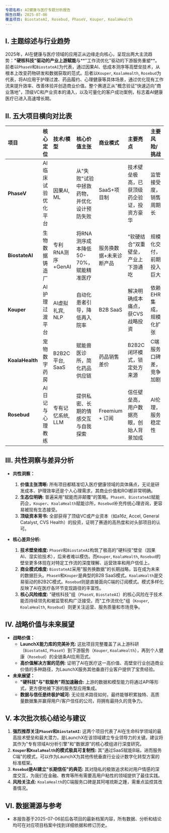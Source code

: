 ```yaml
---
专题名称: AI健康与医疗专题分析报告
报告日期: 2025-07-06
覆盖项目: BiostateAI, Rosebud, PhaseV, Kouper, KoalaHealth
---
```


## I. 主题综述与行业趋势

2025年，AI在健康与医疗领域的应用正从边缘走向核心，呈现出两大主流趋势：**"硬核科技"驱动的产业上游赋能**与**"工作流优化"驱动的下游服务重塑**。前者以`PhaseV`和`BiostateAI`为代表，通过因果AI、低成本测序等高壁垒技术，从根本上改变药物研发和数据获取的范式。后者以`Kouper`, `KoalaHealth`, `Rosebud`为代表，将AI应用于护理过渡、药品履约、心理健康等具体场景，通过优化现有工作流来提升效率、改善体验并创造商业价值。整个赛道正从"概念验证"快速迈向"商业落地"，顶级VC和产业资本的涌入，以及可量化的客户成功案例，标志着AI健康医疗已进入高速增长期。

## II. 五大项目横向对比表

| 项目 | 核心定位 | 技术/模型 | 核心价值主张 | 商业模式 | 主要亮点 | 主要风险/挑战 |
| :--- | :--- | :--- | :--- | :--- | :--- | :--- |
| **PhaseV** | AI临床试验优化平台 | 因果AI, ML | 从"失败"试验中拯救药物，并优化设计预防失败 | SaaS+项目制 | 技术壁垒极高，已获顶级药企验证，投资方豪华 | 监管接受度，销售周期长 |
| **BiostateAI** | 生物数据铸造厂 | 专利RNA测序+GenAI | 将RNA测序成本降低50-70%，赋能精准医疗 | 服务换数据+未来诊断产品 | "软硬结合"双重壁垒，产业上下游通吃 | 规模化交付，前期投入巨大 |
| **Kouper** | AI护理过渡平台 | AI虚拟礼宾, NLP | 自动化患者引导，降低再入院率 | B2B SaaS | 解决明确成本痛点，获CVS战略投资 | 依赖EHR集成，规模化扩张 |
| **KoalaHealth** | 宠物数字药房 | B2B2C平台, SaaS | 赋能兽医诊所，简化药品供应链 | 药品销售差价 | B2B2C闭环模式，锁定处方来源 | C端服务口碑差，竞争加剧 |
| **Rosebud** | AI日记与心理教练 | 专有记忆系统, LLM | 提供私密、长期的情感交互与自我探索 | Freemium + 订阅 | 信任壁垒高，用户数据亮眼，创始人背景加成 | AI伦理，服务稳定性 |

## III. 共性洞察与差异分析

- **共性洞察：**
    1.  **价值主张清晰:** 所有项目都精准切入医疗健康领域的具体痛点，无论是研发成本、护理效率还是个人心理需求，其商业价值和ROI都非常明确。
    2.  **生态位明确:** 普遍采用"赋能而非颠覆"的策略。`PhaseV`、`BiostateAI`赋能药企，`Kouper`、`KoalaHealth`赋能诊所，`Rosebud`补充传统心理咨询，更容易被现有生态接受。
    3.  **顶级资本背书:** 全部获得了顶级VC或产业资本（如a16z, Accel, General Catalyst, CVS Health）的投资，证明了赛道的高热度和对头部项目的认可。

- **核心差异分析:**
    1.  **技术壁垒维度:** `PhaseV`和`BiostateAI`构筑了极高的"硬科技"壁垒（因果AI、湿实验技术），后来者难以模仿。而`Kouper`, `KoalaHealth`, `Rosebud`的壁垒更多体现在对特定工作流的深度理解、运营效率和用户信任上。
    2.  **商业模式维度:** `BiostateAI`采用"服务换数据"的长期战略，旨在成为未来的数据巨头。`PhaseV`和`Kouper`是典型的B2B SaaS模式。`KoalaHealth`是交易驱动的B2B2C模式。`Rosebud`则是直接面向C端的订阅模式。模式多样化反映了AI在医疗各环节变现路径的丰富性。
    3.  **核心风险维度:** "硬核科技"组（`PhaseV`, `BiostateAI`）的核心风险在于技术能否持续领先和被监管机构广泛接受。而"工作流优化"组（`Kouper`, `KoalaHealth`, `Rosebud`）则更关注运营、服务质量和市场竞争。

## IV. 战略价值与未来展望

- **战略价值：**
    - **LaunchX能力库的完美补充:** 这批项目完整覆盖了从上游科研（`BiostateAI`, `PhaseV`）到下游服务（`Kouper`, `KoalaHealth`），再到个人健康（`Rosebud`）的全链条AI应用范式。
    - **高价值解决方案的范例:** 证明了AI在医疗这一高价值、高壁垒行业创造商业价值的多种路径，为LaunchX服务其他垂直行业客户提供了宝贵经验。
- **未来展望：**
    - **"硬科技"与"软服务"将加速融合:** 上游的数据和模型能力将通过API等形式，更方便地被下游的服务型应用集成。
    - **数据与信任是终极护城河:** 无论技术路径如何，最终能够积累独特、高质量数据集并赢得用户/客户信任的公司，将拥有最持久的竞争力。

## V. 本次批次核心结论与建议

1.  **强烈推荐关注`PhaseV`和`BiostateAI`:** 这两个项目代表了AI在生命科学领域的最高技术壁垒和最大潜力，是LaunchX在该领域建立专业领导力的关键。建议将其作为"专有领域AI分析引擎"和"数据源"的核心模组进行深度研究。
2.  **`Kouper`和`KoalaHealth`的模式极具可复制性:** 其"通过SaaS赋能B端，进而服务C端"的模式，可以作为LaunchX为其他传统垂直行业设计数字化转型方案的标准框架。
3.  **`Rosebud`是AI建立"长期信任"的典范:** 其对隐私的极致追求和对用户情感的深度交互，为我们在金融、教育等所有需要高用户粘性的领域提供了最佳实践。
4.  **风险关注点:** `KoalaHealth`的C端服务口碑是其阿喀琉斯之踵，需重点监控其改善情况。

## VI. 数据溯源与参考

- 本报告基于2025-07-06前后各项目的最新档案内容，所有数据、分析和结论均可在对应项目档案中找到详细依据和修订历史。 